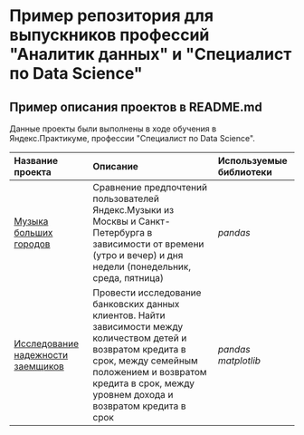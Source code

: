 # Пример репозитория для выпускников профессий "Аналитик данных" и "Специалист по Data Science"

## Пример описания проектов в README.md

Данные проекты были выполнены в ходе обучения в Яндекс.Практикуме, профессии "Специалист по Data Science".

| Название проекта | Описание | Используемые библиотеки | 
| :---------------------- | :---------------------- | :---------------------- |
| [Музыка больших городов](big_cities_music) | Сравнение предпочтений пользователей Яндекс.Музыки из Москвы и Санкт-Петербурга в зависимости от времени (утро и вечер) и дня недели (понедельник, среда, пятница)| *pandas* |
| [Исследование надежности заемщиков](analysis_of_bank_data) | Провести исследование банковских данных клиентов. Найти зависимости между количеством детей и возвратом кредита в срок, между семейным положением и возвратом кредита в срок, между уровнем дохода и возвратом кредита в срок| *pandas* *matplotlib* |